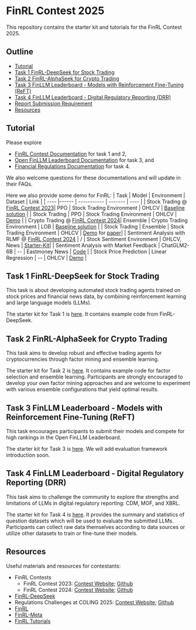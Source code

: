 # FinRL Contest 2025
This repository contains the starter kit and tutorials for the FinRL Contest 2025.

## Outline
  - [Tutorial](#tutorial)
  - [Task 1 FinRL-DeepSeek for Stock Trading](#task-1-finrl-deepseek-for-stock-trading)
  - [Task 2 FinRL-AlphaSeek for Crypto Trading](#task-2-finrl-alphaseek-for-crypto-trading)
  - [Task 3 FinLLM Leaderboard - Models with Reinforcement Fine-Tuning (ReFT)](#task-3-finllm-leaderboard---models-with-reinforcement-fine-tuning-reft)
  - [Task 4 FinLLM Leaderboard - Digital Regulatory Reporting (DRR)](#task-4-finllm-leaderboard---digital-regulatory-reporting-drr)
  - [Report Submission Requirement](#report-submission-requirement)
  - [Resources](#resources)

## Tutorial
Please explore 
* [FinRL Contest Documentation](https://finrl-contest.readthedocs.io/en/latest/) for task 1 and 2, 
* [Open FinLLM Leaderboard Documentation](https://finllm-leaderboard.readthedocs.io/en/latest/) for task 3, and 
* [Financial Regulations Documentation](https://financial-regulations.readthedocs.io/en/latest/) for task 4. 

We also welcome questions for these documentations and will update in their FAQs.

Here we also provide some demo for FinRL:
| Task | Model | Environment | Dataset | Link |
| ---- |------ | ----------- | ------- | ---- |
| Stock Trading @ [FinRL Contest 2023](https://open-finance-lab.github.io/finrl-contest.github.io/)| PPO | Stock Trading Environment | OHLCV | [Baseline solution](https://github.com/Open-Finance-Lab/FinRL_Contest_2025/tree/main/Tutorials/FinRL_Contest_2023_Task_1_baseline_solution) |
| Stock Trading | PPO | Stock Trading Environment | OHLCV | [Demo](https://github.com/Open-Finance-Lab/FinRL_Contest_2025/blob/main/Tutorials/FinRL_stock_trading_demo.ipynb) |
| Crypto Trading @ [FinRL Contest 2024](https://open-finance-lab.github.io/finrl-contest-2024.github.io/)| Ensemble | Crypto Trading Environment | LOB | [Baseline solution](https://github.com/Open-Finance-Lab/FinRL_Contest_2024/tree/main/Task_1_starter_kit) |
| Stock Trading | Ensemble | Stock Trading Environment | OHLCV | [Demo](https://github.com/Open-Finance-Lab/FinRL_Contest_2025/blob/main/Tutorials/FinRL_Ensemble_StockTrading_ICAIF_2020.ipynb) for [paper](https://papers.ssrn.com/sol3/papers.cfm?abstract_id=3690996)|
| Sentiment Analysis with RLMF @ [FinRL Contest 2024](https://open-finance-lab.github.io/finrl-contest-2024.github.io/) | / | Stock Sentiment Environment | OHLCV, News | [Starter-Kit](https://github.com/Open-Finance-Lab/FinRL_Contest_2024/tree/main/Task_2_starter_kit)|
| Sentiment Analysis with Market Feedback | ChatGLM2-6B | -- | Eastmoney News | [Code](https://github.com/AI4Finance-Foundation/FinGPT/tree/master/fingpt/FinGPT_Sentiment_Analysis_v1/FinGPT_v1.0) |
| Stock Price Prediction | Linear Regression | -- | OHLCV | [Demo](https://github.com/Open-Finance-Lab/FinRL_Contest_2025/blob/main/Tutorials/Example_Linear_Regression.ipynb) |

## Task 1 FinRL-DeepSeek for Stock Trading
This task is about developing automated stock trading agents trained on stock prices and financial news data, by combining reinforcement learning and large language models (LLMs).

The starter kit for Task 1 is [here](https://github.com/Open-Finance-Lab/FinRL_Contest_2025/tree/main/Task_1_FinRL_DeepSeek_Stock). It contains example code from FinRL-DeepSeek. 


## Task 2 FinRL-AlphaSeek for Crypto Trading
This task aims to develop robust and effective trading agents for cryptocurrencies through factor mining and ensemble learning. 

The starter kit for Task 2 is [here](https://github.com/Open-Finance-Lab/FinRL_Contest_2025/tree/main/Task_2_FinRL_AlphaSeek_Crypto). It contains example code for factor selection and ensemble learning. Participants are strongly encouraged to develop your own factor mining approaches and are welcome to experiment with various ensemble configurations that yield optimal results.


## Task 3 FinLLM Leaderboard - Models with Reinforcement Fine-Tuning (ReFT)
This task encourages participants to submit their models and compete for high rankings in the  Open FinLLM Leaderboard.

The starter kit for Task 3 is [here](https://github.com/Open-Finance-Lab/FinRL_Contest_2025/tree/main/Task_3_FinLLM_Leaderboard_Models_ReFT). We will add evaluation framework introduction soon.


## Task 4 FinLLM Leaderboard - Digital Regulatory Reporting (DRR)
This task aims to challenge the community to explore the strengths and limitations of LLMs in digital regulatory reporting: CDM, MOF, and XBRL.

The starter kit for Task 4 is [here](https://github.com/Open-Finance-Lab/FinRL_Contest_2025/tree/main/Task_4_FinLLM_Leaderboard_DRR). It provides the summary and statistics of question datasets which will be used to evaluate the submitted LLMs. Participants can collect raw data themselves according to data sources or utilize other datasets to train or fine-tune their models.


## Resources
Useful materials and resources for contestants:
* FinRL Contests
  * FinRL Contest 2023: [Contest Website](https://open-finance-lab.github.io/finrl-contest.github.io/); [Github](https://github.com/Open-Finance-Lab/FinRL_Contest_2023)
  * FinRL Contest 2024: [Contest Website](https://open-finance-lab.github.io/finrl-contest-2024.github.io/); [Github](https://github.com/Open-Finance-Lab/FinRL_Contest_2024)
* [FinRL-DeepSeek](https://github.com/benstaf/FinRL_DeepSeek)
* Regulations Challenges at COLING 2025: [Contest Website](https://coling2025regulations.thefin.ai/); [Github](https://github.com/Open-Finance-Lab/Regulations_Challenge_COLING_2025)
* [FinRL](https://github.com/AI4Finance-Foundation/FinRL)
* [FinRL-Meta](https://github.com/AI4Finance-Foundation/FinRL-Meta)
* [FinRL Tutorials](https://github.com/AI4Finance-Foundation/FinRL-Tutorials)

